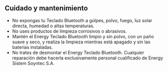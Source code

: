 ## Cuidado y mantenimiento

- No expongas tu Teclado Bluetooth a golpes, polvo, fuego, luz solar directa, humedad o altas temperaturas.
- No uses productos de limpieza corrosivos o abrasivos.
- Mantén el Energy Teclado Bluetooth limpio y sin polvo, con un paño suave y seco, y realiza la limpieza mientras está apagado y sin las baterías instaladas.
- No trates de desmontar el Energy Teclado Bluetooth. Cualquier reparación debe hacerla exclusivamente personal cualificado de Energy Sistem Soyntec S.A.

